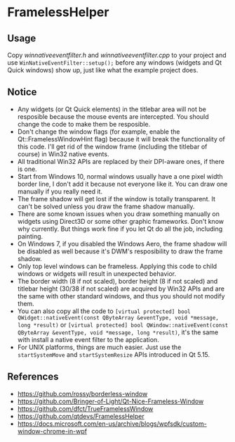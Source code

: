 # FramelessHelper

## Usage

Copy *winnativeeventfilter.h* and *winnativeeventfilter.cpp* to your project and use `WinNativeEventFilter::setup();` before any windows (widgets and Qt Quick windows) show up, just like what the example project does.

## Notice

- Any widgets (or Qt Quick elements) in the titlebar area will not be resposible because the mouse events are intercepted. You should change the code to make them be resposible.
- Don't change the window flags (for example, enable the Qt::FramelessWindowHint flag) because it will break the functionality of this code. I'll get rid of the window frame (including the titlebar of course) in Win32 native events.
- All traditional Win32 APIs are replaced by their DPI-aware ones, if there is one.
- Start from Windows 10, normal windows usually have a one pixel width border line, I don't add it because not everyone like it. You can draw one manually if you really need it.
- The frame shadow will get lost if the window is totally transparent. It can't be solved unless you draw the frame shadow manually.
- There are some known issues when you draw something manually on widgets using Direct3D or some other graphic frameworks. Don't know why currently. But things work fine if you let Qt do all the job, including painting.
- On Windows 7, if you disabled the Windows Aero, the frame shadow will be disabled as well because it's DWM's resposibility to draw the frame shadow.
- Only top level windows can be frameless. Applying this code to child windows or widgets will result in unexpected behavior.
- The border width (8 if not scaled), border height (8 if not scaled) and titlebar height (30/38 if not scaled) are acquired by Win32 APIs and are the same with other standard windows, and thus you should not modify them.
- You can also copy all the code to `[virtual protected] bool QWidget::nativeEvent(const QByteArray &eventType, void *message, long *result)` or `[virtual protected] bool QWindow::nativeEvent(const QByteArray &eventType, void *message, long *result)`, it's the same with install a native event filter to the application.
- For UNIX platforms, things are much easier. Just use the `startSystemMove` and `startSystemResize` APIs introduced in Qt 5.15.

## References

- <https://github.com/rossy/borderless-window>
- <https://github.com/Bringer-of-Light/Qt-Nice-Frameless-Window>
- <https://github.com/dfct/TrueFramelessWindow>
- <https://github.com/qtdevs/FramelessHelper>
- <https://docs.microsoft.com/en-us/archive/blogs/wpfsdk/custom-window-chrome-in-wpf>
